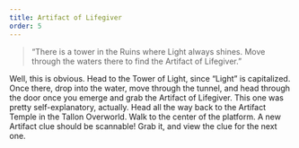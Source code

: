 ```yaml
---
title: Artifact of Lifegiver
order: 5
---
```


> “There is a tower in the Ruins where Light always shines.
> Move through the waters there to find the Artifact of
> Lifegiver.”

Well, this is obvious. Head to the Tower of Light, since “Light” is
capitalized. Once there, drop into the water, move through the tunnel, and head
through the door once you emerge and grab the Artifact of Lifegiver. This one
was pretty self-explanatory, actually. Head all the way back to the Artifact
Temple in the Tallon Overworld. Walk to the center of the platform. A new
Artifact clue should be scannable! Grab it, and view the clue for the next one.
